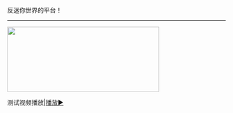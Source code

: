 <p class= "fmn-hi" >反迷你世界的平台！<p/>


---

<a href="/video/1">
<img src="http://23660178.s21i.faiusr.com/2/ABUIABACGAAgs9mD_gUoyd3O_gEw2AQ4pgI!300x300.jpg.webp" width="350" height="150">
</a>
<p>测试视频播放|<a href="/video/1">播放▶️<a/><p/>

<script>
var ua = navigator.userAgent.toLowerCase();
if (/pc|Windows|Mac|Linxu|PC/i.test(ua)) {
   window.location.href = "/pc/index.html";
}
</script>
